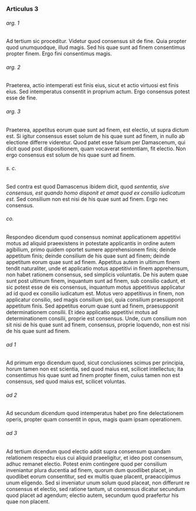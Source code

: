 ### Articulus 3

###### arg. 1
Ad tertium sic proceditur. Videtur quod consensus sit de fine. Quia propter quod unumquodque, illud magis. Sed his quae sunt ad finem consentimus propter finem. Ergo fini consentimus magis.

###### arg. 2
Praeterea, actio intemperati est finis eius, sicut et actio virtuosi est finis eius. Sed intemperatus consentit in proprium actum. Ergo consensus potest esse de fine.

###### arg. 3
Praeterea, appetitus eorum quae sunt ad finem, est electio, ut supra dictum est. Si igitur consensus esset solum de his quae sunt ad finem, in nullo ab electione differre videretur. Quod patet esse falsum per Damascenum, qui dicit quod post dispositionem, quam vocaverat sententiam, fit electio. Non ergo consensus est solum de his quae sunt ad finem.

###### s. c.
Sed contra est quod Damascenus ibidem dicit, quod *sententia, sive consensus, est quando homo disponit et amat quod ex consilio iudicatum est*. Sed consilium non est nisi de his quae sunt ad finem. Ergo nec consensus.

###### co.
Respondeo dicendum quod consensus nominat applicationem appetitivi motus ad aliquid praeexistens in potestate applicantis in ordine autem agibilium, primo quidem oportet sumere apprehensionem finis; deinde appetitum finis; deinde consilium de his quae sunt ad finem; deinde appetitum eorum quae sunt ad finem. Appetitus autem in ultimum finem tendit naturaliter, unde et applicatio motus appetitivi in finem apprehensum, non habet rationem consensus, sed simplicis voluntatis. De his autem quae sunt post ultimum finem, inquantum sunt ad finem, sub consilio cadunt, et sic potest esse de eis consensus, inquantum motus appetitivus applicatur ad id quod ex consilio iudicatum est. Motus vero appetitivus in finem, non applicatur consilio, sed magis consilium ipsi, quia consilium praesupponit appetitum finis. Sed appetitus eorum quae sunt ad finem, praesupponit determinationem consilii. Et ideo applicatio appetitivi motus ad determinationem consilii, proprie est consensus. Unde, cum consilium non sit nisi de his quae sunt ad finem, consensus, proprie loquendo, non est nisi de his quae sunt ad finem.

###### ad 1
Ad primum ergo dicendum quod, sicut conclusiones scimus per principia, horum tamen non est scientia, sed quod maius est, scilicet intellectus; ita consentimus his quae sunt ad finem propter finem, cuius tamen non est consensus, sed quod maius est, scilicet voluntas.

###### ad 2
Ad secundum dicendum quod intemperatus habet pro fine delectationem operis, propter quam consentit in opus, magis quam ipsam operationem.

###### ad 3
Ad tertium dicendum quod electio addit supra consensum quandam relationem respectu eius cui aliquid praeeligitur, et ideo post consensum, adhuc remanet electio. Potest enim contingere quod per consilium inveniantur plura ducentia ad finem, quorum dum quodlibet placet, in quodlibet eorum consentitur, sed ex multis quae placent, praeaccipimus unum eligendo. Sed si inveniatur unum solum quod placeat, non differunt re consensus et electio, sed ratione tantum, ut consensus dicatur secundum quod placet ad agendum; electio autem, secundum quod praefertur his quae non placent.

